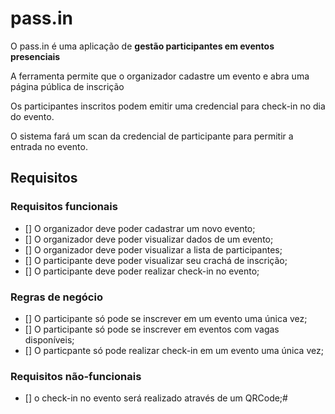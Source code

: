 # pass.in

O pass.in é uma aplicação de **gestão participantes em eventos presenciais**

A ferramenta permite que o organizador cadastre um evento e abra uma página pública de inscrição

Os participantes inscritos podem emitir  uma credencial para check-in no dia do evento.

O sistema fará um scan da credencial de participante para permitir a entrada no evento.

## Requisitos

### Requisitos funcionais 

- [] O organizador deve poder cadastrar um novo evento;
- [] O organizador deve poder visualizar dados de um evento;
- [] O organizador deve poder visualizar a lista de participantes;
- [] O participante deve poder visualizar seu crachá de inscrição;
- [] O participante deve poder realizar check-in no evento;

### Regras de negócio

- [] O participante só pode se inscrever em um evento uma única vez;
- [] O participante só pode se inscrever em eventos com vagas disponíveis;
- [] O particpante só pode realizar check-in em um evento uma única vez;

### Requisitos não-funcionais

- [] o check-in no evento será realizado através de um QRCode;#
